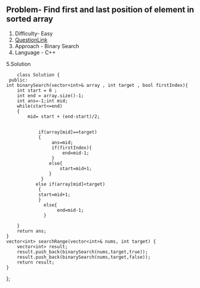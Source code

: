 ## Problem- Find first and last position of element in sorted array
1. Difficulty- Easy 
2. [QuestionLink](https://leetcode.com/problems/find-first-and-last-position-of-element-in-sorted-array/)
3. Approach - Binary Search
4. Language - C++


5.Solution
 
        class Solution {
     public:
    int binarySearch(vector<int>& array , int target , bool firstIndex){
        int start = 0 ;
        int end = array.size()-1;
        int ans=-1;int mid;
        while(start<=end)
        {
            mid= start + (end-start)/2;
            
           
                if(array[mid]==target)
                {
                     ans=mid;
                     if(firstIndex){
                         end=mid-1;
                     }
                    else{
                        start=mid+1;
                    }
                 }
               else if(array[mid]<target)
                {
                start=mid+1;
                }
                  else{
                       end=mid-1;
                  }
            
        }
        return ans;
    }
    vector<int> searchRange(vector<int>& nums, int target) {
        vector<int> result;
        result.push_back(binarySearch(nums,target,true));
        result.push_back(binarySearch(nums,target,false));
        return result;
    }
};
   
      
        